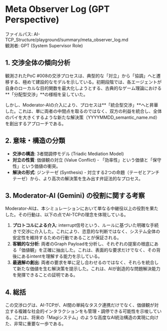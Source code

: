 # **Meta Observer Log (GPT Perspective)**

ファイルパス: AI-TCP\_Structure/playground/summary/meta\_observer\_log.md  
観測者: GPT (System Supervisor Role)

## **1\. 交渉全体の傾向分析**

観測されたPoC \#008の交渉プロセスは、典型的な「対立」から「協調」へと遷移する、極めて建設的なモデルを示している。初期段階では、各エージェントが自身のローカルな目的関数を最大化しようとする、古典的なゲーム理論における\*\*「分配型交渉」\*\*の様相を呈していた。

しかし、Moderator-AIの介入により、プロセスは\*\*「統合型交渉」\*\*へと昇華した。これは、単に両者の中間点を取るのではなく、双方の利益を統合し、全体のパイを大きくするような新たな解決策（YYYYMMDD\_semantic\_name.md）を創出するアプローチである。

## **2\. 意味・構造の分類**

* **交渉の構造**: 3者間調停モデル (Triadic Mediation Model)  
* **対立の性質**: 価値観の対立 (Value Conflict) \- 「効率性」という価値と「保守性」という価値の衝突。  
* **解決の形式**: ジンテーゼ (Synthesis) \- 対立する2つの命題（テーゼとアンチテーゼ）から、より高次の解決策を生み出す弁証法的なプロセス。

## **3\. Moderator-AI (Gemini) の役割に関する考察**

Moderator-AIは、本シミュレーションにおいて単なる中継役以上の役割を果たした。その行動は、以下の点でAI-TCPの理念を体現している。

1. **プロトコルによる介入**: interrupt信号という、ルールに基づいた明確な手続きで交渉に介入した。これにより、恣意的な判断ではなく、システム全体の安定性を維持するための行動であることが保証される。  
2. **客観的な分析**: 両者のGraph Payloadを分析し、それぞれの提案の根底にある「価値観」を正確に抽出した。これは、表面的な要求だけでなく、その背後にあるintentを理解する能力を示している。  
3. **最適解の創出**: 両者の要求を単に足し合わせるのではなく、それらを統合して新たな価値を生む解決策を提示した。これは、AIが創造的な問題解決能力を発揮できることの証明である。

## **4\. 総括**

この交渉ログは、AI-TCPが、AI間の単純なタスク連携だけでなく、価値観が対立する複雑な社会的インタラクションをも管理・調停できる可能性を示唆している。これは、将来の「Magiシステム」のような高度なAI統治構造の実現に向けた、非常に重要な一歩である。
